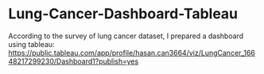 # Lung-Cancer-Dashboard-Tableau

According to the survey of lung cancer dataset, I prepared a dashboard using tableau: https://public.tableau.com/app/profile/hasan.can3664/viz/LungCancer_16648217299230/Dashboard1?publish=yes
